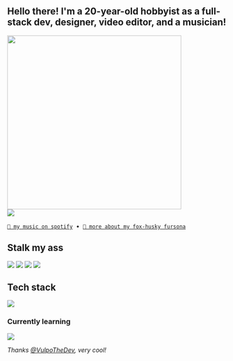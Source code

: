 <!-- Feel free to fork or copy me profile README, I don't mind! -->
<h2 align="left">Hello there! I'm a 20-year-old hobbyist as a full-stack dev, designer, video editor, and a musician!</h2>
<a align="left" href="https://github.com/anuraghazra/github-readme-stats">
      <img width="400" src="https://github-readme-stats.vercel.app/api/top-langs/?username=skepfusky&layout=compact&theme=tokyonight&langs_count=10&hide_border=true&include_all_commits=true&card_width=320">
</a>
<br>
<img src="https://spotify-recently-played-readme.vercel.app/api?user=jgvyje30t89zw4r2xy66j4u63&count=5&unique=true">
<p align="left">
    <a href="https://open.spotify.com/artist/3fouosCOFa1ykd6j9DZkWl"><code>🎵 my music on spotify</code></a>
    &nbsp;&bull;&nbsp;
    <a href="https://skepfusky.xyz/fursona"><code>🦊 more about my fox-husky fursona</code></a>
</p>

## Stalk my ass

[![](https://img.shields.io/badge/skepfusky97-%23ff0000?style=for-the-badge&logo=youtube)](https://youtube.com/skepfusky97)
[![](https://img.shields.io/badge/codefusky-%23ff0000?style=for-the-badge&logo=youtube)](https://www.youtube.com/channel/UCyATIf6yANiY5mewNjAfKvw)
[![](https://img.shields.io/badge/%40skepfuskyjs-%231DA1F2?style=for-the-badge&logoColor=white&logo=twitter)](https://twitter.com/skepfuskyjs)
[![](https://img.shields.io/badge/skepfusky%239673-%237289da?style=for-the-badge&logoColor=white&logo=discord)](https://youtu.be/ErUsk2Mm-8g)

## Tech stack
![](https://skillicons.dev/icons?i=js,ts,py,tailwind,sass,vue,react,svelte,flask,fastapi,docker)

### Currently learning
![](https://skillicons.dev/icons?i=go,redis,postgres)

*Thanks [@VulpoTheDev](https://github.com/VulpoTheDev), very cool!*
